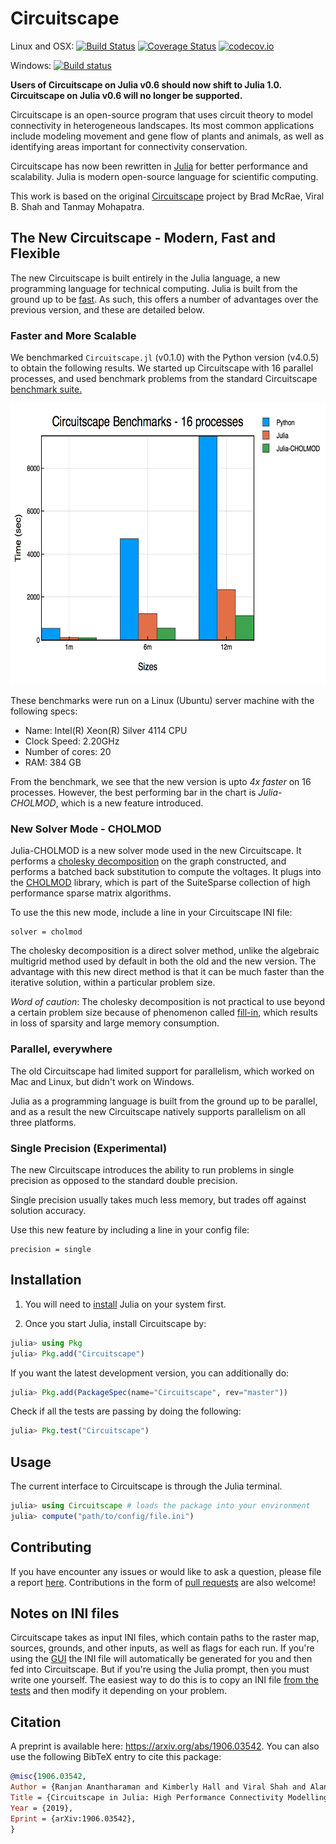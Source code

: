 # Circuitscape

Linux and OSX: [![Build Status](https://travis-ci.org/Circuitscape/Circuitscape.jl.svg?branch=master)](https://travis-ci.org/Circuitscape/Circuitscape.jl)
[![Coverage Status](https://coveralls.io/repos/github/Circuitscape/Circuitscape.jl/badge.svg?branch=master)](https://coveralls.io/github/Circuitscape/Circuitscape.jl?branch=master)
[![codecov.io](http://codecov.io/github/Circuitscape/Circuitscape.jl/coverage.svg?branch=master)](http://codecov.io/github/Circuitscape/Circuitscape.jl?branch=master)

Windows: [![Build status](https://ci.appveyor.com/api/projects/status/4a8u8985hq2mt569?svg=true)](https://ci.appveyor.com/project/ranjanan/circuitscape-jl)

**Users of Circuitscape on Julia v0.6 should now shift to Julia 1.0. Circuitscape on Julia v0.6 will no longer be supported.**

Circuitscape is an open-source program that uses circuit theory to model connectivity 
in heterogeneous landscapes. Its most common applications include modeling movement and gene flow 
of plants and animals, as well as identifying areas important for connectivity conservation. 

Circuitscape has now been rewritten in [Julia](https://julialang.org) for better performance and scalability. Julia is modern open-source language for scientific computing. 

This work is based on the original [Circuitscape](https://github.com/Circuitscape/Circuitscape) project by Brad McRae, Viral B. Shah 
and Tanmay Mohapatra. 

## The New Circuitscape - Modern, Fast and Flexible

The new Circuitscape is built entirely in the Julia language, a new
programming language for technical computing. Julia is built from the
ground up to be [fast](http://julialang.org/benchmarks). As such, this offers a
number of advantages over the previous version, and these are detailed below.

### Faster and More Scalable

We benchmarked `Circuitscape.jl` (v0.1.0) with the Python version (v4.0.5) to obtain the
following results. We started up Circuitscape with 16 parallel processes,
and used benchmark problems from the standard Circuitscape 
[benchmark suite.](https://github.com/Circuitscape/BigTests)

<img src="/benchmark/benchmark.png" width=650 height=450>

These benchmarks were run on a Linux (Ubuntu) server machine with the following specs: 
* Name: Intel(R) Xeon(R) Silver 4114 CPU 
* Clock Speed: 2.20GHz
* Number of cores: 20  
* RAM: 384 GB

From the benchmark, we see that the new version is upto *4x faster*
on 16 processes. However, the best performing bar in the chart is 
_Julia-CHOLMOD_, which is a new feature introduced.

### New Solver Mode - CHOLMOD

Julia-CHOLMOD is a new solver mode used in the new Circuitscape. It performs a [cholesky
decomposition](https://en.wikipedia.org/wiki/Cholesky_decomposition) on the graph 
constructed, and performs a batched back substitution
to compute the voltages. It plugs into the 
[CHOLMOD](http://faculty.cse.tamu.edu/davis/suitesparse.html) library, 
which is part of the SuiteSparse collection of high performance sparse 
matrix algorithms.

To use the this new mode, include a line in your Circuitscape 
INI file:
```
solver = cholmod
```

The cholesky decomposition is a direct solver method, unlike the algebraic
multigrid method used by default in both the old and the new version.
The advantage with this new direct method is that it can be much faster than
the iterative solution, within a particular problem size. 

*Word of caution*: The cholesky decomposition is not practical
to use beyond a certain problem size because of phenomenon called
[fill-in](https://algowiki-project.org/en/Cholesky_method#Reordering_to_reduce_the_number_of_fill-in_elements), which results in loss of sparsity and large memory consumption.

### Parallel, everywhere 

The old Circuitscape had limited support for parallelism, which worked on Mac and
Linux, but didn't work on Windows. 

Julia as a programming language is built from the ground up to be parallel,
and as a result the new Circuitscape natively supports parallelism on all three
platforms.

### Single Precision (Experimental)

The new Circuitscape introduces the ability to run problems in
single precision as opposed to the standard double precision.

Single precision usually takes much less memory, but trades off
against solution accuracy. 

Use this new feature by including a line in your config file:
```
precision = single
```

## Installation 

1. You will need to [install](https://julialang.org/downloads/) Julia on your system first.  

2. Once you start Julia, install Circuitscape by: 

```julia
julia> using Pkg
julia> Pkg.add("Circuitscape")
```

If you want the latest development version, you can additionally do: 

```julia
julia> Pkg.add(PackageSpec(name="Circuitscape", rev="master"))
```

Check if all the tests are passing by doing the following:

```julia
julia> Pkg.test("Circuitscape")
```

## Usage

The current interface to Circuitscape is through the Julia terminal. 

```julia
julia> using Circuitscape # loads the package into your environment
julia> compute("path/to/config/file.ini")
```

## Contributing

If you have encounter any issues or would like to ask a question, please file 
a report [here](https://github.com/ranjanan/Circuitscape.jl/issues).
Contributions in the form of 
[pull requests](https://github.com/ranjanan/Circuitscape.jl/pulls) are also welcome! 

## Notes on INI files 

Circuitscape takes as input INI files, which contain paths to the raster map, sources, grounds,
and other inputs, as well as flags for each run. If you're using the [GUI](https://circuitscape.org/downloads/)
the INI file will automatically be generated for you and then fed into Circuitscape. But if you're 
using the Julia prompt, then you must write one yourself. The easiest way to do this is to copy 
an INI file [from the tests](https://github.com/Circuitscape/Circuitscape.jl/tree/master/test/input) and then modify it depending on your problem. 

## Citation

A preprint is available here: https://arxiv.org/abs/1906.03542. You can also use the following BibTeX entry to cite this package: 
```bibtex
@misc{1906.03542,
Author = {Ranjan Anantharaman and Kimberly Hall and Viral Shah and Alan Edelman},
Title = {Circuitscape in Julia: High Performance Connectivity Modelling to Support Conservation Decisions},
Year = {2019},
Eprint = {arXiv:1906.03542},
}
```
